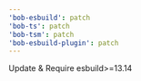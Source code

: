 ```yaml
---
'bob-esbuild': patch
'bob-ts': patch
'bob-tsm': patch
'bob-esbuild-plugin': patch
---
```


Update & Require esbuild>=13.14
